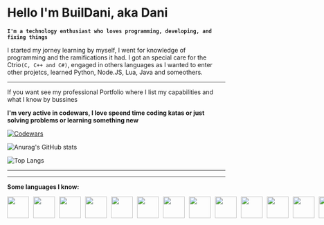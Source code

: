 # Hello I'm BuilDani, aka Dani
**`I'm a technology enthusiast who loves programming, developing, and fixing things`**

I started my jorney learning by myself, I went for knowledge of programming and the ramifications it had. I got an special care for the Ctrio`(C, C++ and C#)`, engaged in others languages as I wanted to enter other projetcs, learned Python, Node.JS, Lua, Java and someothers.

---
If you want see my professional Portfolio where I list my capabilities and what I know by bussines


**I'm  very active in codewars, I love speend time coding katas or just solving problems or learning something new** 


[![Codewars](https://github.r2v.ch/codewars?user=BuilDani&top_languages=true&theme=gradient_purple_dark_by_level)](https://www.codewars.com/users/BuilDani)

![Anurag's GitHub stats](https://github-readme-stats.vercel.app/api?username=BuilDani&show_icons=true&theme=radical)

![Top Langs](https://github-readme-stats.vercel.app/api/top-langs/?username=BuilDani&langs_count=8)

---
---

**Some languages I know:**
<div style="display: flex; gap: 10px;">
<img src="https://cdn.jsdelivr.net/gh/devicons/devicon@latest/icons/cplusplus/cplusplus-original.svg" width="50" />
<img src="https://cdn.jsdelivr.net/gh/devicons/devicon@latest/icons/csharp/csharp-original.svg" width="50" />
<img src="https://cdn.jsdelivr.net/gh/devicons/devicon@latest/icons/lua/lua-original.svg" width="50" />
<img src="https://cdn.jsdelivr.net/gh/devicons/devicon@latest/icons/dotnetcore/dotnetcore-original.svg" width="50"/>
            
<img src="https://cdn.jsdelivr.net/gh/devicons/devicon@latest/icons/css3/css3-original.svg" width="50" />
<img src="https://cdn.jsdelivr.net/gh/devicons/devicon@latest/icons/html5/html5-original.svg" width="50" />

<img src="https://cdn.jsdelivr.net/gh/devicons/devicon@latest/icons/javascript/javascript-original.svg" width="50" />
<img src="https://cdn.jsdelivr.net/gh/devicons/devicon@latest/icons/typescript/typescript-original.svg" width="50" />

<img src="https://cdn.jsdelivr.net/gh/devicons/devicon@latest/icons/react/react-original.svg" width="50" />
<img src="https://cdn.jsdelivr.net/gh/devicons/devicon@latest/icons/nodejs/nodejs-original-wordmark.svg" width="50"/>
<img src="https://cdn.jsdelivr.net/gh/devicons/devicon@latest/icons/php/php-original.svg" width="50" />
<img src="https://cdn.jsdelivr.net/gh/devicons/devicon@latest/icons/mysql/mysql-original-wordmark.svg" width="50"/>
          

<img src="https://cdn.jsdelivr.net/gh/devicons/devicon@latest/icons/java/java-original.svg" width="50" />
<img src="https://cdn.jsdelivr.net/gh/devicons/devicon@latest/icons/eclipse/eclipse-original.svg" width="50"/>
          
<img src="https://cdn.jsdelivr.net/gh/devicons/devicon@latest/icons/kotlin/kotlin-original.svg" width="50" />
<img src="https://cdn.jsdelivr.net/gh/devicons/devicon@latest/icons/androidstudio/androidstudio-original.svg" width="50"/>
          
<img src="https://cdn.jsdelivr.net/gh/devicons/devicon@latest/icons/godot/godot-original.svg" width="50" />
<img src="https://cdn.jsdelivr.net/gh/devicons/devicon@latest/icons/python/python-original.svg" width="50" />
          
          

<details><summary>My history Until Now👉</summary>
  I’m Dani, a programmer who’s been through a lot of different paths in tech. I started messing with code early on, and over time I learned how to work with web, mobile, PC, and even game development — from tools like Unity and Godot to low-level stuff like C and electronics.

I’ve always had a thing for creating and fixing things. I’ve repaired motherboards, monitors, and all kinds of hardware, but I also love building software from scratch. It’s a weird but fun mix of hands-on and high-level thinking.

At the same time, I’m a huge nerd at heart. I’m into anime, Japanese language, RPGs, comics, and games like Factorio, Doom, and Darkest Dungeon. I even study Japanese just for fun, and yeah — I’ll argue about that anytime.

Right now, I’m trying to make money doing what I’m good at, even if it’s tough. I’ve worked on chatbots, platforms for businesses, and some crazy ideas that might just work. It’s not easy, but I’m not the type to give up. I believe in building cool stuff and making it useful for people — and maybe having a little fun with it too.
</details>
